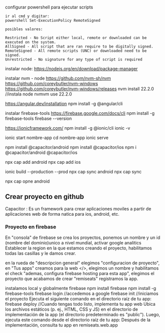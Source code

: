 configurar powershell para ejecutar scripts

    ir al cmd y digitar:
    powershell Set-ExecutionPolicy RemoteSigned

    posibles valores:

    Restricted - No Script either local, remote or downloaded can be executed on the system.
    AllSigned - All script that are ran require to be digitally signed.
    RemoteSigned - All remote scripts (UNC) or downloaded need to be signed.
    Unrestricted - No signature for any type of script is required

instalar node:
https://nodejs.org/en/download/package-manager

instalar nvm - node
https://github.com/nvm-sh/nvm
https://github.com/coreybutler/nvm-windows
https://github.com/coreybutler/nvm-windows/releases
nvm install 22.2.0 //instala node
nvmvm use 22.2.0

https://angular.dev/installation
npm install -g @angular/cli

instalar firebase-tools
https://firebase.google.com/docs/cli
npm install -g firebase-tools
firebase --version

https://ionicframework.com/
npm install -g @ionic/cli
ionic -v

<!-- Crea un proyecto con ionic la ultima version de las herramientas y tecnologias -->

ionic start nombre-app
cd nombre-app
ionic serve

<!-- instalar la version segun la version de capacitor que esta en package.json
npm install @capacitor/android@5.5.0
-->

npm install @capacitor/android
npm install @capacitor/ios
npm i @capacitor/android @capacitor/ios

<!--añadir la plataforma, crea una carpeta android,ios que puede ser abierto en android studio para crear el apk
https://capacitorjs.com/docs/basics/workflow
-->

npx cap add android
npx cap add ios

<!-- npx cap sync sincroniza nuestro proyecto con los proyectos, carpetas que acabamos de construir con los anteriores comandos, sincroniza las carpetas iosy android con la carpeta www y esa carpeta se crea despues de hacer construido(build) nuestro proyecto por primera vez-->
<!-- Este comando se sincroniza con ios y android pero se puede modicar para que solo se sincronize con android -->
<!-- antes de ejecutar este comando hay que hacer la primera contruccion de nuestro proyecto sino no se sincroizara con exito -->

ionic build --production --prod <!--hace la 1ra construccion de nuestro proyecto-->
npx cap sync android
npx cap sync <!--se sincronizan android y ios con la carpeta www-->

npx cap opne android <!-- Abre el proyecto en android studios-->

## Crear proyecto en github

Capacitor : Es un framework para crear aplicaciones moviles a partir de aplicaciones web de forma natica para ios, android, etc.

### Proyecto en firebase

En "consola" de firebase se crea los proyectos, ponemos un nombre y un id (nombre del dominio)unico a nivel mundial, activar google analitics
Establecer la region en la que estamos creando el proyecto, habilitamos todas las casillas y le damos crear.

en la rueda de "descripcion general" elegimos "configuracion de proyecto", en "Tus apps" creamos para la web </>, elegimos un nombre y habilitamos el check "ademas, configura firebase hosting para esta app", elegimos el proyecto que acabamos de crear "remiseats" registramos la app.

instalamos local y globalmente firebase
npm install firebase
npm install -g firebase-tools
firebase login //accedemos a google
firebase init //iniciamos el proyecto Ejecuta el siguiente comando en el directorio raíz de tu app:
firebase deploy //Cuando tengas todo listo, implementa tu app web Ubica los archivos estáticos (p. ej., HTML, CSS y JS) en el directorio de implementación de la app (el directorio predeterminado es "public"). Luego, ejecuta este comando desde el directorio raíz de tu app: Después de la implementación, consulta tu app en remiseats.web.app
